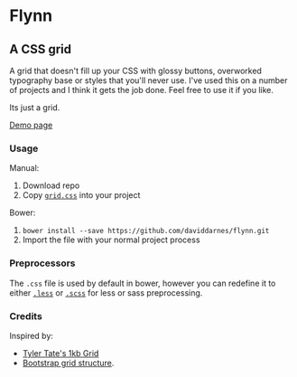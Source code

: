 Flynn
=====

A CSS grid 
----------
A grid that doesn't fill up your CSS with glossy buttons, overworked typography base or styles that you'll never use. I've used this on a number of projects and I think it gets the job done. Feel free to use it if you like.

Its just a grid.

[Demo page](http://daviddarnes.github.io/flynn)

### Usage

Manual:

1. Download repo
2. Copy [```grid.css```](https://github.com/daviddarnes/flynn/blob/master/grid/grid.css) into your project

Bower:

1. ```bower install --save https://github.com/daviddarnes/flynn.git```
2. Import the file with your normal project process

### Preprocessors

The ```.css``` file is used by default in bower, however you can redefine it to either [```.less```](https://github.com/daviddarnes/flynn/blob/master/grid/grid.less) or [```.scss```](https://github.com/daviddarnes/flynn/blob/master/grid/grid.scss) for less or sass preprocessing.

### Credits
Inspired by:
* [Tyler Tate's 1kb Grid](http://www.usabilitypost.com/2009/05/29/the-1kb-css-grid-part-1/)
* [Bootstrap grid structure](http://getbootstrap.com/).
